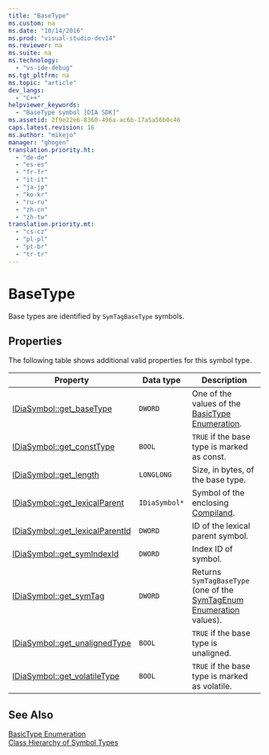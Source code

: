 ```yaml
---
title: "BaseType"
ms.custom: na
ms.date: "10/14/2016"
ms.prod: "visual-studio-dev14"
ms.reviewer: na
ms.suite: na
ms.technology: 
  - "vs-ide-debug"
ms.tgt_pltfrm: na
ms.topic: "article"
dev_langs: 
  - "C++"
helpviewer_keywords: 
  - "BaseType symbol [DIA SDK]"
ms.assetid: 2f9e22e6-8360-496a-ac6b-17a5a56b0c46
caps.latest.revision: 16
ms.author: "mikejo"
manager: "ghogen"
translation.priority.ht: 
  - "de-de"
  - "es-es"
  - "fr-fr"
  - "it-it"
  - "ja-jp"
  - "ko-kr"
  - "ru-ru"
  - "zh-cn"
  - "zh-tw"
translation.priority.mt: 
  - "cs-cz"
  - "pl-pl"
  - "pt-br"
  - "tr-tr"
---
```

# BaseType
Base types are identified by `SymTagBaseType` symbols.  
  
## Properties  
 The following table shows additional valid properties for this symbol type.  
  
|Property|Data type|Description|  
|--------------|---------------|-----------------|  
|[IDiaSymbol::get_baseType](../debugger/idiasymbol--get_basetype.md)|`DWORD`|One of the values of the [BasicType Enumeration](../debugger/basictype.md).|  
|[IDiaSymbol::get_constType](../debugger/idiasymbol--get_consttype.md)|`BOOL`|`TRUE` if the base type is marked as const.|  
|[IDiaSymbol::get_length](../debugger/idiasymbol--get_length.md)|`LONGLONG`|Size, in bytes, of the base type.|  
|[IDiaSymbol::get_lexicalParent](../debugger/idiasymbol--get_lexicalparent.md)|`IDiaSymbol*`|Symbol of the enclosing [Compiland](../debugger/compiland.md).|  
|[IDiaSymbol::get_lexicalParentId](../debugger/idiasymbol--get_lexicalparentid.md)|`DWORD`|ID of the lexical parent symbol.|  
|[IDiaSymbol::get_symIndexId](../debugger/idiasymbol--get_symindexid.md)|`DWORD`|Index ID of symbol.|  
|[IDiaSymbol::get_symTag](../debugger/idiasymbol--get_symtag.md)|`DWORD`|Returns `SymTagBaseType` (one of the [SymTagEnum Enumeration](../debugger/symtagenum.md) values).|  
|[IDiaSymbol::get_unalignedType](../debugger/idiasymbol--get_unalignedtype.md)|`BOOL`|`TRUE` if the base type is unaligned.|  
|[IDiaSymbol::get_volatileType](../debugger/idiasymbol--get_volatiletype.md)|`BOOL`|`TRUE` if the base type is marked as volatile.|  
  
## See Also  
 [BasicType Enumeration](../debugger/basictype.md)   
 [Class Hierarchy of Symbol Types](../debugger/class-hierarchy-of-symbol-types.md)